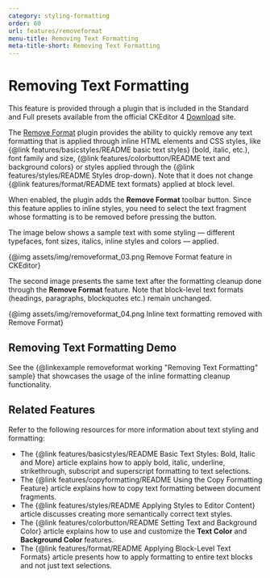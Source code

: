 ```yaml
---
category: styling-formatting
order: 60
url: features/removeformat
menu-title: Removing Text Formatting
meta-title-short: Removing Text Formatting
---
```

<!--
Copyright (c) 2003-2023, CKSource Holding sp. z o.o. All rights reserved.
For licensing, see LICENSE.md.
-->

# Removing Text Formatting

<info-box info="">
 This feature is provided through a plugin that is included in the Standard and Full presets available from the official CKEditor 4 <a href="https://ckeditor.com/ckeditor-4/download/">Download</a> site.
</info-box>

The [Remove Format](https://ckeditor.com/cke4/addon/removeformat) plugin provides the ability to quickly remove any text formatting that is applied through inline HTML elements and CSS styles, like {@link features/basicstyles/README basic text styles} (bold, italic, etc.), font family and size, {@link features/colorbutton/README text and background colors} or styles applied through the {@link features/styles/README Styles drop-down}. Note that it does not change {@link features/format/README text formats} applied at block level.

When enabled, the plugin adds the **Remove Format** toolbar button. Since this feature applies to inline styles, you need to select the text fragment whose formatting is to be removed before pressing the button.

The image below shows a sample text with some styling &mdash; different typefaces, font sizes, italics, inline styles and colors &mdash; applied.

{@img assets/img/removeformat_03.png Remove Format feature in CKEditor}

The second image presents the same text after the formatting cleanup done through the **Remove Format** feature. Note that block-level text formats (headings, paragraphs, blockquotes etc.) remain unchanged.

{@img assets/img/removeformat_04.png Inline text formatting removed with Remove Format}

## Removing Text Formatting Demo

See the {@linkexample removeformat working "Removing Text Formatting" sample} that showcases the usage of the inline formatting cleanup functionality.

## Related Features

Refer to the following resources for more information about text styling and formatting:

* The {@link features/basicstyles/README Basic Text Styles: Bold, Italic and More} article explains how to apply bold, italic, underline, strikethrough, subscript and superscript formatting to text selections.
* The {@link features/copyformatting/README Using the Copy Formatting Feature} article explains how to copy text formatting between document fragments.
* The {@link features/styles/README Applying Styles to Editor Content} article discusses creating more semantically correct text styles.
* The {@link features/colorbutton/README Setting Text and Background Color} article explains how to use and customize the **Text Color** and **Background Color** features.
* The {@link features/format/README Applying Block-Level Text Formats} article presents how to apply formatting to entire text blocks and not just text selections.
